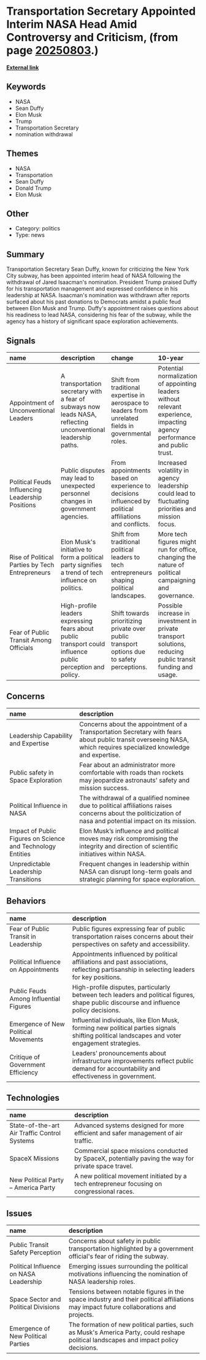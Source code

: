 # __Transportation Secretary Appointed Interim NASA Head Amid Controversy and Criticism__, (from page [20250803](https://kghosh.substack.com/p/20250803).)

__[External link](https://www.rollingstone.com/politics/politics-news/trump-sean-duffy-interim-nasa-administrator-1235382413/)__



## Keywords

* NASA
* Sean Duffy
* Elon Musk
* Trump
* Transportation Secretary
* nomination withdrawal

## Themes

* NASA
* Transportation
* Sean Duffy
* Donald Trump
* Elon Musk

## Other

* Category: politics
* Type: news

## Summary

Transportation Secretary Sean Duffy, known for criticizing the New York City subway, has been appointed interim head of NASA following the withdrawal of Jared Isaacman's nomination. President Trump praised Duffy for his transportation management and expressed confidence in his leadership at NASA. Isaacman's nomination was withdrawn after reports surfaced about his past donations to Democrats amidst a public feud between Elon Musk and Trump. Duffy's appointment raises questions about his readiness to lead NASA, considering his fear of the subway, while the agency has a history of significant space exploration achievements.

## Signals

| name                                             | description                                                                                                   | change                                                                                                 | 10-year                                                                                                                   | driving-force                                                                                    |   relevancy |
|:-------------------------------------------------|:--------------------------------------------------------------------------------------------------------------|:-------------------------------------------------------------------------------------------------------|:--------------------------------------------------------------------------------------------------------------------------|:-------------------------------------------------------------------------------------------------|------------:|
| Appointment of Unconventional Leaders            | A transportation secretary with a fear of subways now leads NASA, reflecting unconventional leadership paths. | Shift from traditional expertise in aerospace to leaders from unrelated fields in governmental roles.  | Potential normalization of appointing leaders without relevant experience, impacting agency performance and public trust. | Growing public acceptance of non-traditional backgrounds and experiences in leadership roles.    |           4 |
| Political Feuds Influencing Leadership Positions | Public disputes may lead to unexpected personnel changes in government agencies.                              | From appointments based on experience to decisions influenced by political affiliations and conflicts. | Increased volatility in agency leadership could lead to fluctuating priorities and mission focus.                         | Political polarization and the influence of personal relationships on decision-making processes. |           5 |
| Rise of Political Parties by Tech Entrepreneurs  | Elon Musk's initiative to form a political party signifies a trend of tech influence on politics.             | Shift from traditional political leaders to tech entrepreneurs shaping political landscapes.           | More tech figures might run for office, changing the nature of political campaigning and governance.                      | The increasing intersection of technology, business success, and political aspirations.          |           3 |
| Fear of Public Transit Among Officials           | High-profile leaders expressing fears about public transport could influence public perception and policy.    | Shift towards prioritizing private over public transport options due to safety perceptions.            | Possible increase in investment in private transport solutions, reducing public transit funding and usage.                | Growing fears about safety and efficiency in public transportation systems post-pandemic.        |           4 |

## Concerns

| name                                                        | description                                                                                                                                                       |
|:------------------------------------------------------------|:------------------------------------------------------------------------------------------------------------------------------------------------------------------|
| Leadership Capability and Expertise                         | Concerns about the appointment of a Transportation Secretary with fears about public transit overseeing NASA, which requires specialized knowledge and expertise. |
| Public safety in Space Exploration                          | Fear about an administrator more comfortable with roads than rockets may jeopardize astronauts' safety and mission success.                                       |
| Political Influence in NASA                                 | The withdrawal of a qualified nominee due to political affiliations raises concerns about the politicization of nasa and potential impact on its mission.         |
| Impact of Public Figures on Science and Technology Entities | Elon Musk’s influence and political moves may risk compromising the integrity and direction of scientific initiatives within NASA.                                |
| Unpredictable Leadership Transitions                        | Frequent changes in leadership within NASA can disrupt long-term goals and strategic planning for space exploration.                                              |

## Behaviors

| name                                   | description                                                                                                                                   |
|:---------------------------------------|:----------------------------------------------------------------------------------------------------------------------------------------------|
| Fear of Public Transit in Leadership   | Public figures expressing fear of public transportation raises concerns about their perspectives on safety and accessibility.                 |
| Political Influence on Appointments    | Appointments influenced by political affiliations and past associations, reflecting partisanship in selecting leaders for key positions.      |
| Public Feuds Among Influential Figures | High-profile disputes, particularly between tech leaders and political figures, shape public discourse and influence policy decisions.        |
| Emergence of New Political Movements   | Influential individuals, like Elon Musk, forming new political parties signals shifting political landscapes and voter engagement strategies. |
| Critique of Government Efficiency      | Leaders’ pronouncements about infrastructure improvements reflect public demand for accountability and effectiveness in government.           |

## Technologies

| name                                         | description                                                                                         |
|:---------------------------------------------|:----------------------------------------------------------------------------------------------------|
| State-of-the-art Air Traffic Control Systems | Advanced systems designed for more efficient and safer management of air traffic.                   |
| SpaceX Missions                              | Commercial space missions conducted by SpaceX, potentially paving the way for private space travel. |
| New Political Party – America Party          | A new political movement initiated by a tech entrepreneur focusing on congressional races.          |

## Issues

| name                                   | description                                                                                                                            |
|:---------------------------------------|:---------------------------------------------------------------------------------------------------------------------------------------|
| Public Transit Safety Perception       | Concerns about safety in public transportation highlighted by a government official's fear of riding the subway.                       |
| Political Influence on NASA Leadership | Emerging issues surrounding the political motivations influencing the nomination of NASA leadership roles.                             |
| Space Sector and Political Divisions   | Tensions between notable figures in the space industry and their political affiliations may impact future collaborations and projects. |
| Emergence of New Political Parties     | The formation of new political parties, such as Musk's America Party, could reshape political landscapes and impact policy decisions.  |